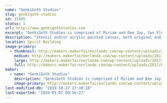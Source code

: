 ```yaml
---
name: "GenkiGoth Studios"
slug: genkigoth-studios
id: 37495
status: 1
url: http://www.genkigothstudios.com
excerpt: "GenkiGoth Studios is comprised of Miriam and Dee Jay, two Florida based artists whose combined backgrounds in classical, urban, and multi-media art embrace their love of nerd culture through their loosely narrative, but mostly spontaneous paintings."
description: "Stencil and/or acrylic painted canvas, both original and fanart specializing in general pop culture (comics, anime, gaming, etc). While the majority of our work is approached in spray paint, we can make a selection of stencils specifically for the general audience, where the image can be made through stippling rather than spray paint."
location: Spirit Building
image-primary:
  - thumbnail: http://makers.makerfaireorlando.com/wp-content/uploads/2017/09/joint-paint2-150x150.jpg
    medium: http://makers.makerfaireorlando.com/wp-content/uploads/2017/09/joint-paint2-300x160.jpg
    large: http://makers.makerfaireorlando.com/wp-content/uploads/2017/09/joint-paint2-1024x544.jpg
    full: http://makers.makerfaireorlando.com/wp-content/uploads/2017/09/joint-paint2.jpg
maker:
  - name: "GenkiGoth Studios"
    description: "GenkiGoth Studios is comprised of Miriam and Dee Jay, two Florida based artists whose combined backgrounds in classical, urban, and multi-media art embrace their love of nerd culture through their loosely narrative, but mostly spontaneous paintings."
    image-primary: http://makers.makerfaireorlando.com/wp-content/uploads/2017/09/GGS-logo-default-1002x1024.jpg
last-modified-db: "2019-10-27 17:30:18"
last-exported: "2020-05-07 09:56:27"
---
```

